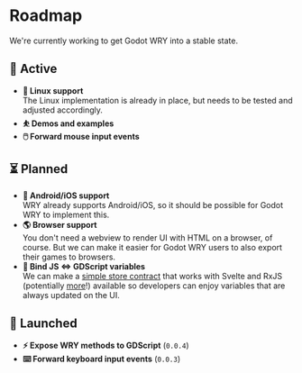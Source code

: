 # Roadmap

We're currently working to get Godot WRY into a stable state.

## 🌟 Active

- **🐧 Linux support**  
  The Linux implementation is already in place, but needs to be tested and adjusted accordingly.
- **⛹️ Demos and examples**
- **🖱️ Forward mouse input events**

## ⏳ Planned

- **📲 Android/iOS support**  
  WRY already supports Android/iOS, so it should be possible for Godot WRY to implement this.
- **🌎 Browser support**  
  You don't need a webview to render UI with HTML on a browser, of course. But we can make it easier for Godot WRY users to also export their games to browsers.
- **🔗 Bind JS ⇔ GDScript variables**  
  We can make a [simple store contract](https://svelte.dev/docs/svelte/stores#Store-contract) that works with Svelte and RxJS (potentially [more](https://www.reddit.com/r/sveltejs/comments/158oft0/use_any_state_management_library_with_svelte/)!) available so developers can enjoy variables that are always updated on the UI.

## 🚀 Launched

- **⚡ Expose WRY methods to GDScript** (`0.0.4`)
- **⌨️ Forward keyboard input events** (`0.0.3`)
